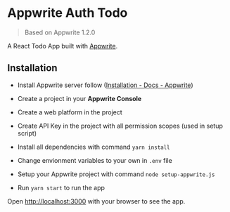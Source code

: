 # Appwrite Auth Todo

> Based on Appwrite 1.2.0

A React Todo App built with [Appwrite](https://appwrite.io/).

## Installation

- Install Appwrite server follow ([Installation - Docs - Appwrite](https://appwrite.io/docs/installation))

- Create a project in your **Appwrite Console**

- Create a web platform in the project

- Create API Key in the project with all permission scopes (used in setup script)

- Install all dependencies with command `yarn install` 

- Change envionment variables to your own in `.env` file

- Setup your Appwrite project with command `node setup-appwrite.js`

- Run `yarn start` to run the app

Open [http://localhost:3000](http://localhost:3000/) with your browser to see the app.
